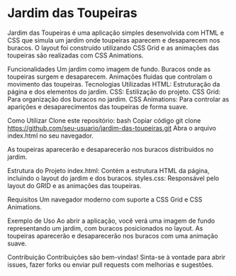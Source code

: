 # Jardim das Toupeiras
Jardim das Toupeiras é uma aplicação simples desenvolvida com HTML e CSS que simula um jardim onde toupeiras aparecem e desaparecem nos buracos. 
O layout foi construído utilizando CSS Grid e as animações das toupeiras são realizadas com CSS Animations.

Funcionalidades
Um jardim como imagem de fundo.
Buracos onde as toupeiras surgem e desaparecem.
Animações fluidas que controlam o movimento das toupeiras.
Tecnologias Utilizadas
HTML: Estruturação da página e dos elementos do jardim.
CSS: Estilização do projeto.
CSS Grid: Para organização dos buracos no jardim.
CSS Animations: Para controlar as aparições e desaparecimentos das toupeiras de forma suave.

Como Utilizar
Clone este repositório:
bash
Copiar código
git clone https://github.com/seu-usuario/jardim-das-toupeiras.git
Abra o arquivo index.html no seu navegador.

As toupeiras aparecerão e desaparecerão nos buracos distribuídos no jardim.

Estrutura do Projeto
index.html: Contém a estrutura HTML da página, incluindo o layout do jardim e dos buracos.
styles.css: Responsável pelo layout do GRID e as animações das toupeiras.

Requisitos
Um navegador moderno com suporte a CSS Grid e CSS Animations.

Exemplo de Uso
Ao abrir a aplicação, você verá uma imagem de fundo representando um jardim, com buracos posicionados no layout. As toupeiras aparecerão e desaparecerão nos buracos com uma animação suave.

Contribuição
Contribuições são bem-vindas! Sinta-se à vontade para abrir issues, fazer forks ou enviar pull requests com melhorias e sugestões.
